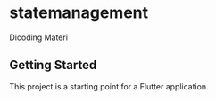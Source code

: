 # statemanagement

Dicoding Materi

## Getting Started

This project is a starting point for a Flutter application.


